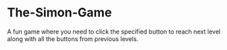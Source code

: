 # The-Simon-Game
A fun game where you need to click the specified button to reach next level along with all the buttons from previous levels.
